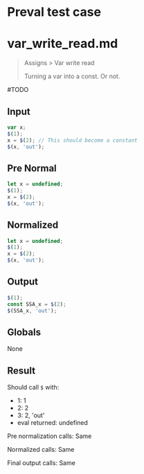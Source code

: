 # Preval test case

# var_write_read.md

> Assigns > Var write read
>
> Turning a var into a const. Or not.

#TODO

## Input

`````js filename=intro
var x;
$(1);
x = $(2); // This should become a constant
$(x, 'out');
`````

## Pre Normal

`````js filename=intro
let x = undefined;
$(1);
x = $(2);
$(x, 'out');
`````

## Normalized

`````js filename=intro
let x = undefined;
$(1);
x = $(2);
$(x, 'out');
`````

## Output

`````js filename=intro
$(1);
const SSA_x = $(2);
$(SSA_x, 'out');
`````

## Globals

None

## Result

Should call `$` with:
 - 1: 1
 - 2: 2
 - 3: 2, 'out'
 - eval returned: undefined

Pre normalization calls: Same

Normalized calls: Same

Final output calls: Same
